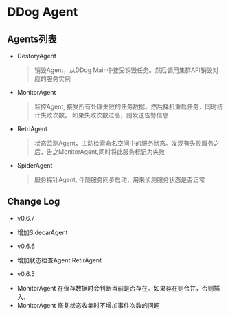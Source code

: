# DDog Agent

## Agents列表

* DestoryAgent
    > 销毁Agent，从DDog Main中接受销毁任务。然后调用集群API销毁对应的服务实例

* MonitorAgent
    > 监控Agent, 接受所有处理失败的任务数据。然后择机重启任务，同时统计失败次数。 如果失败次数过高，则发送告警信息

* RetriAgent
    > 状态监测Agent，主动检索命名空间中的服务状态。发现有失败服务之后，告之MonitorAgent,同时将此服务标记为失败

* SpiderAgent
    > 服务探针Agent, 伴随服务同步启动，用来侦测服务状态是否正常

## Change Log

* v0.6.7
 - 增加SidecarAgent

* v0.6.6
 - 增加状态检查Agent RetirAgent

* v0.6.5
 - MonitorAgent 在保存数据时会判断当前是否存在。如果存在则合并，否则插入.
 - MonitorAgent 修复状态收集时不增加事件次数的问题